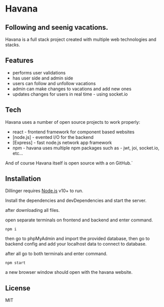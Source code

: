 # Havana
## Following and seenig vacations.

Havana is a full stack project created with multiple web technologies
and stacks.

## Features

- performs user validations 
- has user side and admin side
- users can follow and unfollow vacations 
- admin can make changes to vacations and add new ones
- updates changes for users in real time - using socket.io

## Tech

Havana uses a number of open source projects to work properly:

- react - frontend framework for component based websites
- [node.js] - evented I/O for the backend
- [Express] - fast node.js network app framework
- npm - havana uses multiple npm packages such as - jwt, joi, socket.io, etc...

And of course Havana itself is open source with a on GitHub.`

## Installation

Dillinger requires [Node.js](https://nodejs.org/) v10+ to run.

Install the dependencies and devDependencies and start the server.

after downloading all files.

open separate terminals on frontend and backend and enter command.
```
npm i 
```

then go to phpMyAdmin and import the provided database,
then go to backend config and add your localhost data to connect to database.
 
after all go to both terminals and enter command.

```
npm start
```

 a new browser window should open with the havana website.

## License

MIT



